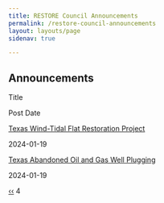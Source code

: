 ```yaml
---
title: RESTORE Council Announcements
permalink: /restore-council-announcements
layout: layouts/page
sidenav: true

---
```

## Announcements

Title

Post Date

[Texas Wind-Tidal Flat Restoration Project](/release/2024/01/19/texas-wind-tidal-flat-restoration-project)

2024-01-19

[Texas Abandoned Oil and Gas Well Plugging](/release/2024/01/19/texas-abandoned-oil-and-gas-well-plugging)

2024-01-19

[‹‹](/restore-council-announcements?page=2 "Go to previous page")
4